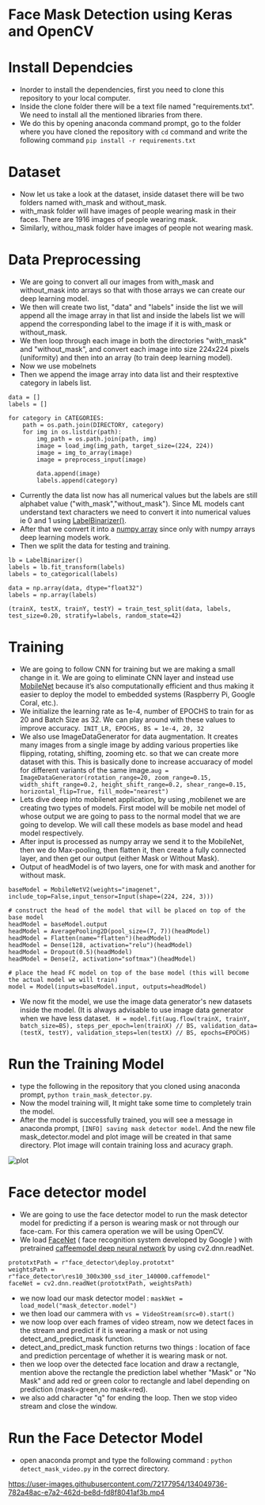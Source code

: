 # Face Mask Detection using Keras and OpenCV

# Install Dependcies

- Inorder to install the dependencies, first you need to clone this repository to your local computer. 
- Inside the clone folder there will be a text file named "requirements.txt". We need to install all the mentioned libraries from there.
- We do this by opening anaconda command prompt, go to the folder where you have cloned the repository with `cd` command and write the following command `pip install -r requirements.txt`

# Dataset

- Now let us take a look at the dataset, inside dataset there will be two folders named with_mask and without_mask. 
- with_mask folder will have images of people wearing mask in their faces. There are 1916 images of people wearing mask.
- Similarly, withou_mask folder have images of people not wearing mask.

# Data Preprocessing

- We are going to convert all our images from with_mask and without_mask into arrays so that with those arrays we can create our deep learning model.
- We then will create two list, "data" and "labels" inside the list we will append all the image array in that list and inside the labels list we will append the corresponding label to the image if it is with_mask or without_mask.
- We then loop through each image in both the directories "with_mask" and "without_mask", and convert each image into size 224x224 pixels (uniformity) and then into an array (to train deep learning model).
- Now we use mobelnets
- Then we append the image array into data list and their resptextive category in labels list.

```
data = []
labels = []

for category in CATEGORIES:
    path = os.path.join(DIRECTORY, category)
    for img in os.listdir(path):
    	img_path = os.path.join(path, img)
    	image = load_img(img_path, target_size=(224, 224))
    	image = img_to_array(image)
    	image = preprocess_input(image)

    	data.append(image)
    	labels.append(category)
```

- Currently the data list now has all numerical values but the labels are still alphabet value ("with_mask","without_mask"). Since ML models cant understand text characters we need to convert it into numerical values ie 0 and 1 using [LabelBinarizer()](https://scikit-learn.org/stable/modules/generated/sklearn.preprocessing.LabelBinarizer.html).
- After that we convert it into a [numpy array](https://stackoverflow.com/questions/111983/python-array-versus-numpy-array) since only with numpy arrays deep learning models work.
- Then we split the data for testing and training.
```
lb = LabelBinarizer()
labels = lb.fit_transform(labels)
labels = to_categorical(labels)

data = np.array(data, dtype="float32")
labels = np.array(labels)

(trainX, testX, trainY, testY) = train_test_split(data, labels, test_size=0.20, stratify=labels, random_state=42)
```

# Training 

- We are going to follow CNN for training but we are making a small change in it. We are going to eliminate CNN layer and instead use [MobileNet](https://keras.io/api/applications/mobilenet/) because it’s also computationally efficient and thus making it easier to deploy the model to embedded systems (Raspberry Pi, Google Coral, etc.). 
- We initialize the learning rate as 1e-4, number of EPOCHS to train for as 20 and Batch Size as 32. We can play around with these values to improve accuracy.` INIT_LR, EPOCHS, BS = 1e-4, 20, 32`
- We also use ImageDataGenerator for data augmentation. It creates many images from a single image by adding various properties like flipping, rotating, shifting, zooming etc. so that we can create more dataset with this. This is basically done to increase accuaracy of model for different variants of the same image.` aug = ImageDataGenerator(rotation_range=20, zoom_range=0.15, width_shift_range=0.2, height_shift_range=0.2, shear_range=0.15, horizontal_flip=True, fill_mode="nearest") `
- Lets dive deep into mobilenet application, by using ,mobilenet we are creating two types of models. First model will be mobile net model of whose output we are going to pass to the normal model that we are going to develop. We will call these models as base model and head model respectively. 
- After input is processed as numpy array we send it to the MobileNet, then we do Max-pooling, then flatten it, then create a fully connected layer, and then get our output (either Mask or Without Mask). 
- Output of headModel is of two layers, one for with mask and another for without mask.
``` 
baseModel = MobileNetV2(weights="imagenet", include_top=False,input_tensor=Input(shape=(224, 224, 3)))

# construct the head of the model that will be placed on top of the base model
headModel = baseModel.output
headModel = AveragePooling2D(pool_size=(7, 7))(headModel)
headModel = Flatten(name="flatten")(headModel)
headModel = Dense(128, activation="relu")(headModel)
headModel = Dropout(0.5)(headModel)
headModel = Dense(2, activation="softmax")(headModel)

# place the head FC model on top of the base model (this will become the actual model we will train)
model = Model(inputs=baseModel.input, outputs=headModel)
```
- We now fit the model, we use the image data generator's new datasets inside the model. (It is always advisable to use image data generator when we have less dataset.
` H = model.fit(aug.flow(trainX, trainY, batch_size=BS), steps_per_epoch=len(trainX) // BS, validation_data=(testX, testY), validation_steps=len(testX) // BS, epochs=EPOCHS)`

# Run the Training Model

- type the following in the repository that you cloned using anaconda prompt, `python train_mask_detector.py`.
- Now the model training will, It might take some time to completely train the model.
- After the model is successfully trained, you will see a message in anaconda prompt, `[INFO] saving mask detector model`. And the new file mask_detector.model and plot image will be created in that same directory. Plot image will contain training loss and acuracy graph.

![plot](https://user-images.githubusercontent.com/72177954/134034483-ecb0875f-1efa-491d-9891-6b21610c335b.png)

# Face detector model

- We are going to use the face detector model to run the mask detector model for predicting if a person is wearing mask or not through our face-cam. For this camera operation we will be using OpenCV.
- We load [FaceNet](https://www.pluralsight.com/guides/face-recognition-walkthrough-facenet) ( face recognition system developed by Google ) with pretrained [caffeemodel deep neural network]() by using cv2.dnn.readNet.
```
prototxtPath = r"face_detector\deploy.prototxt"
weightsPath = r"face_detector\res10_300x300_ssd_iter_140000.caffemodel"
faceNet = cv2.dnn.readNet(prototxtPath, weightsPath)
```
- we now load our mask detector model : `maskNet = load_model("mask_detector.model")`
- we then load our cammera with `vs = VideoStream(src=0).start()`
- we now loop over each frames of video stream, now we detect faces in the stream and predict if it is wearing a mask or not using detect_and_predict_mask function.
- detect_and_predict_mask function returns two things : location of face and prediction percentage of whether it is wearing mask or not.
- then we loop over the detected face location and draw a rectangle, mention above the rectangle the prediction label whether "Mask" or "No Mask" and add red or green color to rectangle and label depending on prediction (mask=green,no mask=red).
- we also add character "q" for ending the loop. Then we stop video stream and close the window. 

# Run the Face Detector Model

- open anaconda prompt and type the following command : `python detect_mask_video.py` in the correct directory.

https://user-images.githubusercontent.com/72177954/134049736-782a48ac-e7a2-462d-be8d-fd8f8041af3b.mp4

